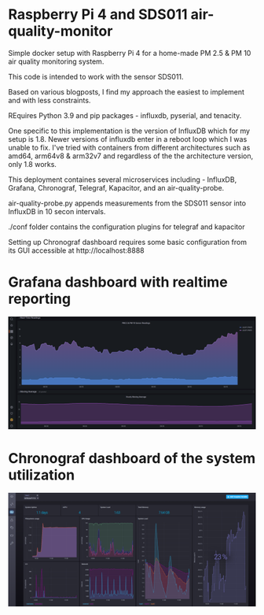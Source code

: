 # Raspberry Pi 4 and SDS011 air-quality-monitor

Simple docker setup with Raspberry Pi 4 for a home-made PM 2.5 & PM 10 air quality monitoring system. 

This code is intended to work with the sensor SDS011. 

Based on various blogposts, I find my approach the easiest to implement and with less constraints.

REquires Python 3.9 and pip packages - influxdb, pyserial, and tenacity.

One specific to this implementation is the version of InfluxDB which for my setup is 1.8. Newer versions of influxdb enter in a reboot loop which I was unable to fix.  I've tried with containers from different architectures such as amd64, arm64v8 & arm32v7 and regardless of the the architecture version, only 1.8 works.

This deployment containes several microservices including - InfluxDB, Grafana, Chronograf, Telegraf, Kapacitor, and an air-quality-probe.

air-quality-probe.py appends measurements from the SDS011 sensor into InfluxDB in 10 secon intervals.

./conf folder contains the configuration plugins for telegraf and kapacitor

Setting up Chronograf dashboard requires some basic configuration from its GUI accessible at http://localhost:8888

# Grafana dashboard with realtime reporting
![Image description](./img/grafana.png)

# Chronograf dashboard of the system utilization
![Image description](./img/chronograf.png)
